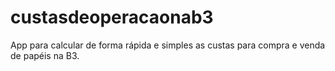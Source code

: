 # custasdeoperacaonab3
App para calcular de forma rápida e simples as custas para compra e venda de papéis na B3.
